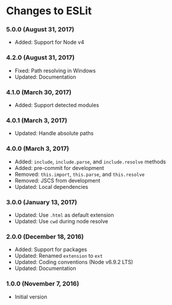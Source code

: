 # Changes to ESLit

### 5.0.0 (August 31, 2017)

- Added: Support for Node v4

### 4.2.0 (August 31, 2017)

- Fixed: Path resolving in Windows
- Updated: Documentation

### 4.1.0 (March 30, 2017)

- Added: Support detected modules

### 4.0.1 (March 3, 2017)

- Updated: Handle absolute paths

### 4.0.0 (March 3, 2017)

- Added: `include`, `include.parse`, and `include.resolve` methods
- Added: pre-commit for development
- Removed: `this.import`, `this.parse`, and `this.resolve`
- Removed: JSCS from development
- Updated: Local dependencies

### 3.0.0 (January 13, 2017)

- Updated: Use `.html` as default extension
- Updated: Use `cwd` during node resolve

### 2.0.0 (December 18, 2016)

- Added: Support for packages
- Updated: Renamed `extension` to `ext`
- Updated: Coding conventions (Node v6.9.2 LTS)
- Updated: Documentation

### 1.0.0 (November 7, 2016)

- Initial version
